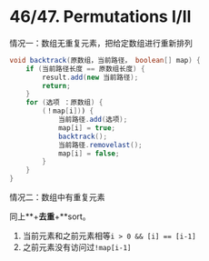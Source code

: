 # 46/47. Permutations I/II

情况一：数组无重复元素，把给定数组进行重新排列

```java
void backtrack(原数组，当前路径， boolean[] map) {
	if (当前路径长度 == 原数组长度) {
		result.add(new 当前路径);
		return;
	}
	for (选项 ：原数组) {
		(！map[i])) {
            当前路径.add(选项);
            map[i] = true;
            backtrack();
            当前路径.removelast();
            map[i] = false;
		}
	}
}
```



情况二：数组中有重复元素

同上**+**去重**+**sort。

1. 当前元素和之前元素相等`i > 0 && [i] == [i-1]`
2. 之前元素没有访问过`!map[i-1]`
